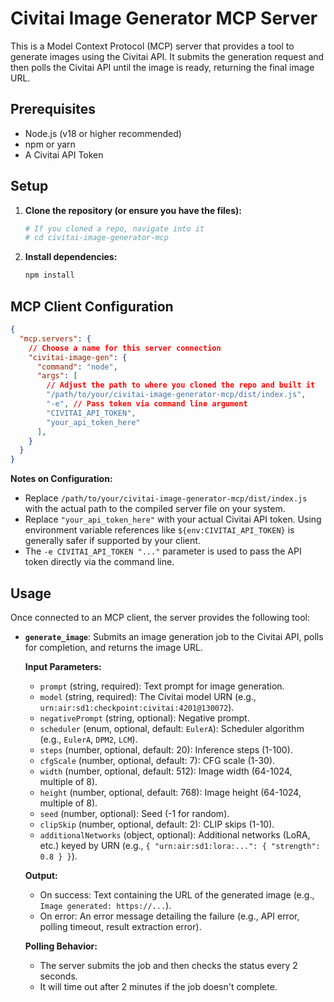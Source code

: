 # Civitai Image Generator MCP Server

This is a Model Context Protocol (MCP) server that provides a tool to generate images using the Civitai API. It submits the generation request and then polls the Civitai API until the image is ready, returning the final image URL.

## Prerequisites

- Node.js (v18 or higher recommended)
- npm or yarn
- A Civitai API Token

## Setup

1.  **Clone the repository (or ensure you have the files):**
    ```bash
    # If you cloned a repo, navigate into it
    # cd civitai-image-generator-mcp
    ```

2.  **Install dependencies:**
    ```bash
    npm install

## MCP Client Configuration

```json
{
  "mcp.servers": {
    // Choose a name for this server connection
    "civitai-image-gen": {
      "command": "node",
      "args": [
        // Adjust the path to where you cloned the repo and built it
        "/path/to/your/civitai-image-generator-mcp/dist/index.js",
        "-e", // Pass token via command line argument
        "CIVITAI_API_TOKEN",
        "your_api_token_here"
      ],
    }
  }
}
```

**Notes on Configuration:**

*   Replace `/path/to/your/civitai-image-generator-mcp/dist/index.js` with the actual path to the compiled server file on your system.
*   Replace `"your_api_token_here"` with your actual Civitai API token. Using environment variable references like `${env:CIVITAI_API_TOKEN}` is generally safer if supported by your client.
*   The `-e CIVITAI_API_TOKEN "..."` parameter is used to pass the API token directly via the command line.

## Usage

Once connected to an MCP client, the server provides the following tool:

-   **`generate_image`**: Submits an image generation job to the Civitai API, polls for completion, and returns the image URL.

    **Input Parameters:**
    -   `prompt` (string, required): Text prompt for image generation.
    -   `model` (string, required): The Civitai model URN (e.g., `urn:air:sd1:checkpoint:civitai:4201@130072`).
    -   `negativePrompt` (string, optional): Negative prompt.
    -   `scheduler` (enum, optional, default: `EulerA`): Scheduler algorithm (e.g., `EulerA`, `DPM2`, `LCM`).
    -   `steps` (number, optional, default: 20): Inference steps (1-100).
    -   `cfgScale` (number, optional, default: 7): CFG scale (1-30).
    -   `width` (number, optional, default: 512): Image width (64-1024, multiple of 8).
    -   `height` (number, optional, default: 768): Image height (64-1024, multiple of 8).
    -   `seed` (number, optional): Seed (-1 for random).
    -   `clipSkip` (number, optional, default: 2): CLIP skips (1-10).
    -   `additionalNetworks` (object, optional): Additional networks (LoRA, etc.) keyed by URN (e.g., `{ "urn:air:sd1:lora:...": { "strength": 0.8 } }`).

    **Output:**
    -   On success: Text containing the URL of the generated image (e.g., `Image generated: https://...`).
    -   On error: An error message detailing the failure (e.g., API error, polling timeout, result extraction error).

    **Polling Behavior:**
    - The server submits the job and then checks the status every 2 seconds.
    - It will time out after 2 minutes if the job doesn't complete.